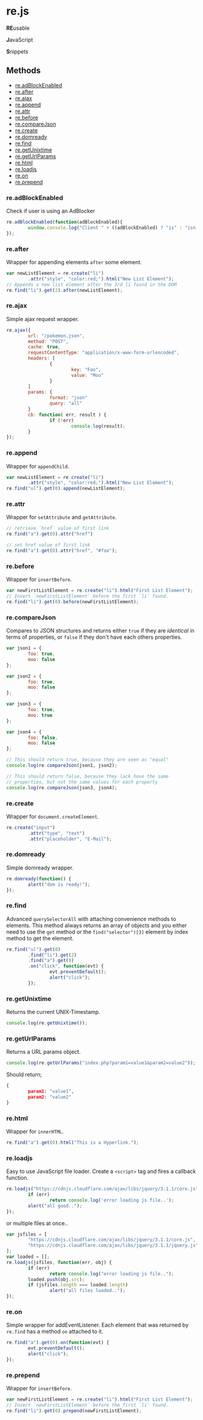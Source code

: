 re.js
=======

  **RE**usable

  **J**avaScript

  **S**nippets



## Methods

  - [re.adBlockEnabled](#readblockenabled)
  - [re.after](#reafter)
  - [re.ajax](#reajax)
  - [re.append](#reppend)
  - [re.attr](#reattr)
  - [re.before](#rebefore)
  - [re.compareJson](#recomparejson)
  - [re.create](#recreate)
  - [re.domready](#reomready)
  - [re.find](#refind)
  - [re.getUnixtime](#regetunixtime)
  - [re.getUrlParams](#regeturlparams)
  - [re.html](#rehtml)
  - [re.loadjs](#reloadjs)
  - [re.on](#reon)
  - [re.prepend](#reprepend)



### re.adBlockEnabled

Check if user is using an AdBlocker

```javascript
re.adBlockEnabled(function(adBlockEnabled){
        window.console.log("Client " + ((adBlockEnabled) ? "is" : "isn't") + " using AdBlock");
});
```



### re.after

Wrapper for appending elements `after` some element.

```javascript
var newListElement = re.create("li")
        .attr("style", "color:red;").html("New List Element");
// Appends a new list element after the 3rd li found in the DOM
re.find("li").get(2).after(newListElement);
```



### re.ajax

Simple ajax request wrapper.

```javascript
re.ajax({
        url: "/pokemon.json",
        method: "POST",
        cache: true,
        requestContentType: "application/x-www-form-urlencoded",
        headers: [
                {
                        key: "Foo",
                        value: "Moo"
                }
        ]
        params: {
                format: "json"
                query: "all"
        }
        cb: function( err, result ) {
                if (!err)
                        console.log(result);
        }
});
```



### re.append

Wrapper for `appendChild`.

```javascript
var newListElement = re.create("li")
        .attr("style", "color:red;").html("New List Element");
re.find("ul").get(0).append(newListElement);
```



### re.attr

Wrapper for `setAttribute` and `getAttribute`.

```javascript
// retrieve `href` value of first link
re.find("a").get(0).attr("href")

// set href value of first link
re.find("a").get(0).attr("href", "#foo");
```



### re.before

Wrapper for `insertBefore`.

```javascript
var newFirstListElement = re.create("li").html("First List Element");
// Insert `newFirstListElement` before the first `li` found.
re.find("li").get(0).before(newFirstListElement);
```



### re.compareJson

Compares to JSON structures and returns either `true` if they are _identical_
in terms of properties, or `false` if they don't have each others properties.

```javascript
var json1 = {
        foo: true,
        moo: false
};

var json2 = {
        foo: true,
        moo: false
};

var json3 = {
        foo: true,
        moo: true
};

var json4 = {
        foo: false,
        moo: false
};

// This should return true, because they are seen as "equal"
console.log(re.compareJson(json1, json2);

// This should return false, because they lack have the same
// properties, but not the same values for each property
console.log(re.compareJson(json3, json4);
```



### re.create

Wrapper for `document.createElement`.

```javascript
re.create("input")
        .attr("type", "text")
        .attr("placeholder", "E-Mail");
```



### re.domready

Simple domready wrapper.

```javascript
re.domready(function() {
        alert("dom is ready!");
});
```



### re.find

Advanced `querySelectorAll` with attaching convenience methods to elements.
This method always returns an array of objects and you either need to use the
`get` method or the `find("selector")[3]` element by index method to get the
element.

```javascript
re.find("ul").get(0)
        .find("li").get(2)
        .find("a").get(0)
        .on("click", function(evt) {
                evt.preventDefault();
                alert("click");
        });
```



### re.getUnixtime

Returns the current UNIX-Timestamp.

```javascript
console.log(re.getUnixtime());
```



### re.getUrlParams

Returns a URL params object.

```javascript
console.log(re.getUrlParams("index.php?param1=value1&param2=value2"));
```

Should return;

```json
{
        param1: "value1",
        param2: "value2"
}
```



### re.html

Wrapper for `innerHTML`.

```javascript
re.find("a").get(0).html("This is a Hyperlink.");
```



### re.loadjs

Easy to use JavaScript file loader.
Create a `<script>` tag and fires a callback function.

```javascript
re.loadjs("https://cdnjs.cloudflare.com/ajax/libs/jquery/3.1.1/core.js", function(err, obj) {
        if (err)
                return console.log('error loading js file..');
        alert("all good..");
});
```

or multiple files at once..

```javascript
var jsfiles = [
        "https://cdnjs.cloudflare.com/ajax/libs/jquery/3.1.1/core.js",
        "https://cdnjs.cloudflare.com/ajax/libs/jquery/3.1.1/jquery.js"
];
var loaded = [];
re.loadjs(jsfiles, function(err, obj) {
        if (err)
                return console.log("error loading js file..");
        loaded.push(obj.src);
        if (jsfiles.length === loaded.length)
                alert("all files loaded..");
});
```

### re.on

Simple wrapper for addEventListener.
Each element that was returned by `re.find` has a method `on` attached to
it.

```javascript
re.find("a").get(0).on(function(evt) {
        evt.preventDefault();
        alert("click");
});
```



### re.prepend

Wrapper for `insertBefore`.

```javascript
var newFirstListElement = re.create("li").html("First List Element");
// Insert `newFirstListElement` before the first `li` found.
re.find("li").get(0).prepend(newFirstListElement);
```

